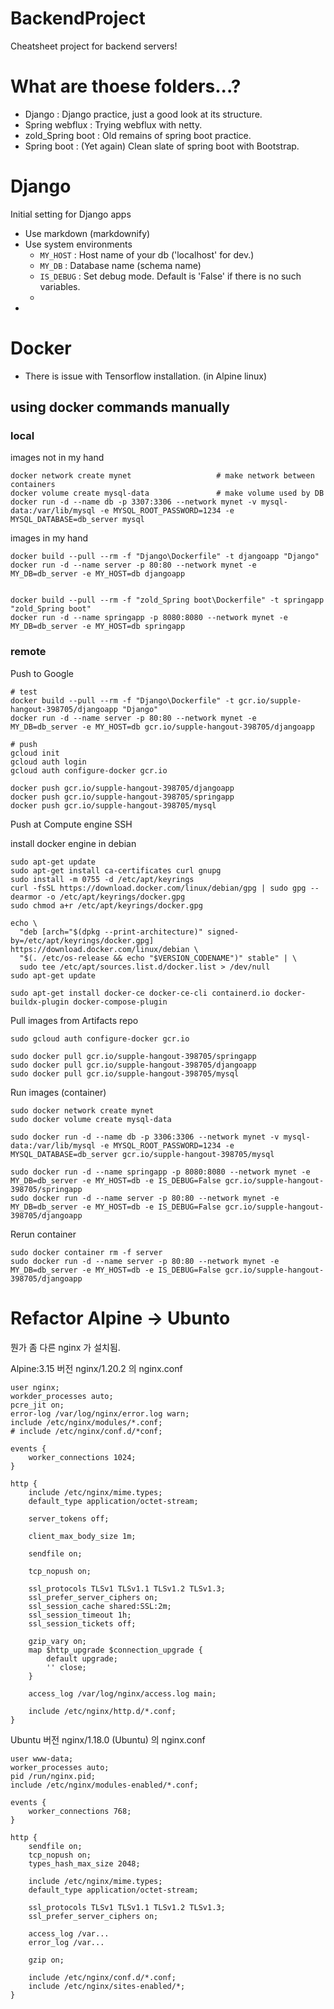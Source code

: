 # BackendProject

Cheatsheet project for backend servers!

# What are thoese folders...?
- Django : Django practice, just a good look at its structure.
- Spring webflux : Trying webflux with netty.
- zold_Spring boot : Old remains of spring boot practice.
- Spring boot : (Yet again) Clean slate of spring boot with Bootstrap.

# Django

Initial setting for Django apps
- Use markdown (markdownify)
- Use system environments
  - `MY_HOST` : Host name of your db ('localhost' for dev.)
  - `MY_DB` : Database name (schema name)
  - `IS_DEBUG` : Set debug mode. Default is 'False' if there is no such variables.
  - 
- 

# Docker

- There is issue with Tensorflow installation. (in Alpine linux)


## using docker commands manually

### local

images not in my hand

```shell
docker network create mynet                   # make network between containers
docker volume create mysql-data               # make volume used by DB
docker run -d --name db -p 3307:3306 --network mynet -v mysql-data:/var/lib/mysql -e MYSQL_ROOT_PASSWORD=1234 -e MYSQL_DATABASE=db_server mysql
```

images in my hand

```shell
docker build --pull --rm -f "Django\Dockerfile" -t djangoapp "Django"
docker run -d --name server -p 80:80 --network mynet -e MY_DB=db_server -e MY_HOST=db djangoapp


docker build --pull --rm -f "zold_Spring boot\Dockerfile" -t springapp "zold_Spring boot"
docker run -d --name springapp -p 8080:8080 --network mynet -e MY_DB=db_server -e MY_HOST=db springapp

```

### remote

Push to Google

```shell
# test
docker build --pull --rm -f "Django\Dockerfile" -t gcr.io/supple-hangout-398705/djangoapp "Django"
docker run -d --name server -p 80:80 --network mynet -e MY_DB=db_server -e MY_HOST=db gcr.io/supple-hangout-398705/djangoapp

# push
gcloud init
gcloud auth login
gcloud auth configure-docker gcr.io

docker push gcr.io/supple-hangout-398705/djangoapp
docker push gcr.io/supple-hangout-398705/springapp
docker push gcr.io/supple-hangout-398705/mysql
```


Push at Compute engine SSH

install docker engine in debian

```shell
sudo apt-get update
sudo apt-get install ca-certificates curl gnupg
sudo install -m 0755 -d /etc/apt/keyrings
curl -fsSL https://download.docker.com/linux/debian/gpg | sudo gpg --dearmor -o /etc/apt/keyrings/docker.gpg
sudo chmod a+r /etc/apt/keyrings/docker.gpg

echo \
  "deb [arch="$(dpkg --print-architecture)" signed-by=/etc/apt/keyrings/docker.gpg] https://download.docker.com/linux/debian \
  "$(. /etc/os-release && echo "$VERSION_CODENAME")" stable" | \
  sudo tee /etc/apt/sources.list.d/docker.list > /dev/null
sudo apt-get update

sudo apt-get install docker-ce docker-ce-cli containerd.io docker-buildx-plugin docker-compose-plugin
```

Pull images from Artifacts repo

```shell
sudo gcloud auth configure-docker gcr.io

sudo docker pull gcr.io/supple-hangout-398705/springapp
sudo docker pull gcr.io/supple-hangout-398705/djangoapp
sudo docker pull gcr.io/supple-hangout-398705/mysql
```

Run images (container)

```shell
sudo docker network create mynet
sudo docker volume create mysql-data

sudo docker run -d --name db -p 3306:3306 --network mynet -v mysql-data:/var/lib/mysql -e MYSQL_ROOT_PASSWORD=1234 -e MYSQL_DATABASE=db_server gcr.io/supple-hangout-398705/mysql

sudo docker run -d --name springapp -p 8080:8080 --network mynet -e MY_DB=db_server -e MY_HOST=db -e IS_DEBUG=False gcr.io/supple-hangout-398705/springapp
sudo docker run -d --name server -p 80:80 --network mynet -e MY_DB=db_server -e MY_HOST=db -e IS_DEBUG=False gcr.io/supple-hangout-398705/djangoapp
```

Rerun container

```shell
sudo docker container rm -f server
sudo docker run -d --name server -p 80:80 --network mynet -e MY_DB=db_server -e MY_HOST=db -e IS_DEBUG=False gcr.io/supple-hangout-398705/djangoapp
```

# Refactor Alpine -> Ubunto 

뭔가 좀 다른 nginx 가 설치됨.

Alpine:3.15 버전 nginx/1.20.2 의 nginx.conf
```
user nginx;
workder_processes auto;
pcre_jit on;
error-log /var/log/nginx/error.log warn;
include /etc/nginx/modules/*.conf;
# include /etc/nginx/conf.d/*conf;

events {
	worker_connections 1024;
}

http {
	include /etc/nginx/mime.types;
	default_type application/octet-stream;

	server_tokens off;

	client_max_body_size 1m;

	sendfile on;

	tcp_nopush on;

	ssl_protocols TLSv1 TLSv1.1 TLSv1.2 TLSv1.3;
	ssl_prefer_server_ciphers on;
	ssl_session_cache shared:SSL:2m;
	ssl_session_timeout 1h;
	ssl_session_tickets off;

	gzip_vary on;
	map $http_upgrade $connection_upgrade {
		default upgrade;
		'' close;
	}

	access_log /var/log/nginx/access.log main;

	include /etc/nginx/http.d/*.conf;
}
```


Ubuntu 버전 nginx/1.18.0 (Ubuntu) 의 nginx.conf
```
user www-data;
worker_processes auto;
pid /run/nginx.pid;
include /etc/nginx/modules-enabled/*.conf;

events {
	worker_connections 768;
}

http {
	sendfile on;
	tcp_nopush on;
	types_hash_max_size 2048;

	include /etc/nginx/mime.types;
	default_type application/octet-stream;

	ssl_protocols TLSv1 TLSv1.1 TLSv1.2 TLSv1.3;
	ssl_prefer_server_ciphers on;

	access_log /var...
	error_log /var...

	gzip on;

	include /etc/nginx/conf.d/*.conf;
	include /etc/nginx/sites-enabled/*;
}
```